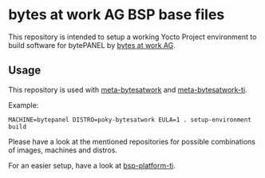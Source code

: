 # bytes at work AG BSP base files

This repository is intended to setup a working Yocto Project environment to
build software for bytePANEL by [bytes at work AG](https://www.bytesatwork.ch).

## Usage

This repository is used with [meta-bytesatwork](https://github.com/bytesatwork/meta-bytesatwork) and [meta-bytesatwork-ti](https://github.com/bytesatwork/meta-bytesatwork-ti).

Example:

	MACHINE=bytepanel DISTRO=poky-bytesatwork EULA=1 . setup-environment build

Please have a look at the mentioned repositories for possible combinations of
images, machines and distros.

For an easier setup, have a look at
[bsp-platform-ti](https://github.com/bytesatwork/bsp-platform-ti).
